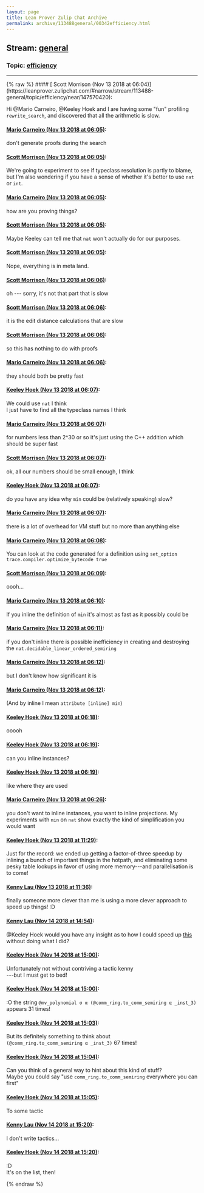 ```yaml
---
layout: page
title: Lean Prover Zulip Chat Archive 
permalink: archive/113488general/00342efficiency.html
---
```


## Stream: [general](https://leanprover-community.github.io/archive/113488general/index.html)
### Topic: [efficiency](https://leanprover-community.github.io/archive/113488general/00342efficiency.html)

---

<base href="https://leanprover.zulipchat.com">
{% raw %}
#### [ Scott Morrison (Nov 13 2018 at 06:04)](https://leanprover.zulipchat.com/#narrow/stream/113488-general/topic/efficiency/near/147570420):
<p>Hi <span class="user-mention" data-user-id="110049">@Mario Carneiro</span>, <span class="user-mention" data-user-id="110111">@Keeley Hoek</span>  and I are having some "fun" profiling <code>rewrite_search</code>, and discovered that all the arithmetic is slow.</p>

#### [ Mario Carneiro (Nov 13 2018 at 06:05)](https://leanprover.zulipchat.com/#narrow/stream/113488-general/topic/efficiency/near/147570429):
<p>don't generate proofs during the search</p>

#### [ Scott Morrison (Nov 13 2018 at 06:05)](https://leanprover.zulipchat.com/#narrow/stream/113488-general/topic/efficiency/near/147570430):
<p>We're going to experiment to see if typeclass resolution is partly to blame, but I'm also wondering if you have a sense of whether it's better to use <code>nat</code> or <code>int</code>.</p>

#### [ Mario Carneiro (Nov 13 2018 at 06:05)](https://leanprover.zulipchat.com/#narrow/stream/113488-general/topic/efficiency/near/147570435):
<p>how are you proving things?</p>

#### [ Scott Morrison (Nov 13 2018 at 06:05)](https://leanprover.zulipchat.com/#narrow/stream/113488-general/topic/efficiency/near/147570438):
<p>Maybe Keeley can tell me that <code>nat</code> won't actually do for our purposes.</p>

#### [ Scott Morrison (Nov 13 2018 at 06:05)](https://leanprover.zulipchat.com/#narrow/stream/113488-general/topic/efficiency/near/147570441):
<p>Nope, everything is in meta land.</p>

#### [ Scott Morrison (Nov 13 2018 at 06:06)](https://leanprover.zulipchat.com/#narrow/stream/113488-general/topic/efficiency/near/147570457):
<p>oh --- sorry, it's not that part that is slow</p>

#### [ Scott Morrison (Nov 13 2018 at 06:06)](https://leanprover.zulipchat.com/#narrow/stream/113488-general/topic/efficiency/near/147570486):
<p>it is the edit distance calculations that are slow</p>

#### [ Scott Morrison (Nov 13 2018 at 06:06)](https://leanprover.zulipchat.com/#narrow/stream/113488-general/topic/efficiency/near/147570489):
<p>so this has nothing to do with proofs</p>

#### [ Mario Carneiro (Nov 13 2018 at 06:06)](https://leanprover.zulipchat.com/#narrow/stream/113488-general/topic/efficiency/near/147570491):
<p>they should both be pretty fast</p>

#### [ Keeley Hoek (Nov 13 2018 at 06:07)](https://leanprover.zulipchat.com/#narrow/stream/113488-general/topic/efficiency/near/147570510):
<p>We could use <code>nat</code> I think<br>
I just have to find all the typeclass names I think</p>

#### [ Mario Carneiro (Nov 13 2018 at 06:07)](https://leanprover.zulipchat.com/#narrow/stream/113488-general/topic/efficiency/near/147570511):
<p>for numbers less than 2^30 or so it's just using the C++ addition which should be super fast</p>

#### [ Scott Morrison (Nov 13 2018 at 06:07)](https://leanprover.zulipchat.com/#narrow/stream/113488-general/topic/efficiency/near/147570517):
<p>ok, all our numbers should be small enough, I think</p>

#### [ Keeley Hoek (Nov 13 2018 at 06:07)](https://leanprover.zulipchat.com/#narrow/stream/113488-general/topic/efficiency/near/147570540):
<p>do you have any idea why <code>min</code> could be (relatively speaking) slow?</p>

#### [ Mario Carneiro (Nov 13 2018 at 06:07)](https://leanprover.zulipchat.com/#narrow/stream/113488-general/topic/efficiency/near/147570542):
<p>there is a lot of overhead for VM stuff but no more than anything else</p>

#### [ Mario Carneiro (Nov 13 2018 at 06:08)](https://leanprover.zulipchat.com/#narrow/stream/113488-general/topic/efficiency/near/147570604):
<p>You can look at the code generated for a definition using <code>set_option trace.compiler.optimize_bytecode true</code></p>

#### [ Scott Morrison (Nov 13 2018 at 06:09)](https://leanprover.zulipchat.com/#narrow/stream/113488-general/topic/efficiency/near/147570617):
<p>oooh...</p>

#### [ Mario Carneiro (Nov 13 2018 at 06:10)](https://leanprover.zulipchat.com/#narrow/stream/113488-general/topic/efficiency/near/147570676):
<p>If you inline the definition of <code>min</code> it's almost as fast as it possibly could be</p>

#### [ Mario Carneiro (Nov 13 2018 at 06:11)](https://leanprover.zulipchat.com/#narrow/stream/113488-general/topic/efficiency/near/147570686):
<p>if you don't inline there is possible inefficiency in creating and destroying the <code>nat.decidable_linear_ordered_semiring</code></p>

#### [ Mario Carneiro (Nov 13 2018 at 06:12)](https://leanprover.zulipchat.com/#narrow/stream/113488-general/topic/efficiency/near/147570729):
<p>but I don't know how significant it is</p>

#### [ Mario Carneiro (Nov 13 2018 at 06:12)](https://leanprover.zulipchat.com/#narrow/stream/113488-general/topic/efficiency/near/147570739):
<p>(And by inline I mean <code>attribute [inline] min</code>)</p>

#### [ Keeley Hoek (Nov 13 2018 at 06:18)](https://leanprover.zulipchat.com/#narrow/stream/113488-general/topic/efficiency/near/147570933):
<p>ooooh</p>

#### [ Keeley Hoek (Nov 13 2018 at 06:19)](https://leanprover.zulipchat.com/#narrow/stream/113488-general/topic/efficiency/near/147570948):
<p>can you inline instances?</p>

#### [ Keeley Hoek (Nov 13 2018 at 06:19)](https://leanprover.zulipchat.com/#narrow/stream/113488-general/topic/efficiency/near/147570951):
<p>like where they are used</p>

#### [ Mario Carneiro (Nov 13 2018 at 06:26)](https://leanprover.zulipchat.com/#narrow/stream/113488-general/topic/efficiency/near/147571233):
<p>you don't want to inline instances, you want to inline projections. My experiments with <code>min</code> on <code>nat</code> show exactly the kind of simplification you would want</p>

#### [ Keeley Hoek (Nov 13 2018 at 11:29)](https://leanprover.zulipchat.com/#narrow/stream/113488-general/topic/efficiency/near/147582312):
<p>Just for the record: we ended up getting a factor-of-three speedup by inlining a bunch of important things in the hotpath, and eliminating some pesky table lookups in favor of using more memory---and parallelisation is to come!</p>

#### [ Kenny Lau (Nov 13 2018 at 11:36)](https://leanprover.zulipchat.com/#narrow/stream/113488-general/topic/efficiency/near/147582752):
<p>finally someone more clever than me is using a more clever approach to speed up things! :D</p>

#### [ Kenny Lau (Nov 14 2018 at 14:54)](https://leanprover.zulipchat.com/#narrow/stream/113488-general/topic/efficiency/near/147668689):
<p><span class="user-mention" data-user-id="110111">@Keeley Hoek</span> would you have any insight as to how I could speed up <a href="https://github.com/leanprover/mathlib/pull/461/commits/f80e9fce6b081cf26f551b3ae2e5c83327f9bd59#diff-1f7cb4d661f00b6d887925434b41ad5dR293" target="_blank" title="https://github.com/leanprover/mathlib/pull/461/commits/f80e9fce6b081cf26f551b3ae2e5c83327f9bd59#diff-1f7cb4d661f00b6d887925434b41ad5dR293">this</a> without doing what I did?</p>

#### [ Keeley Hoek (Nov 14 2018 at 15:00)](https://leanprover.zulipchat.com/#narrow/stream/113488-general/topic/efficiency/near/147669081):
<p>Unfortunately not without contriving a tactic kenny<br>
---but I must get to bed!</p>

#### [ Keeley Hoek (Nov 14 2018 at 15:00)](https://leanprover.zulipchat.com/#narrow/stream/113488-general/topic/efficiency/near/147669084):
<p>:O the string <code>@mv_polynomial σ α (@comm_ring.to_comm_semiring α _inst_3)</code> appears 31 times!</p>

#### [ Keeley Hoek (Nov 14 2018 at 15:03)](https://leanprover.zulipchat.com/#narrow/stream/113488-general/topic/efficiency/near/147669239):
<p>But its definitely something to think about<br>
<code>(@comm_ring.to_comm_semiring α _inst_3)</code> 67 times!</p>

#### [ Keeley Hoek (Nov 14 2018 at 15:04)](https://leanprover.zulipchat.com/#narrow/stream/113488-general/topic/efficiency/near/147669365):
<p>Can you think of a general way to hint about this kind of stuff? <br>
Maybe you could say "use <code>comm_ring.to_comm_semiring</code> everywhere you can first"</p>

#### [ Keeley Hoek (Nov 14 2018 at 15:05)](https://leanprover.zulipchat.com/#narrow/stream/113488-general/topic/efficiency/near/147669375):
<p>To some tactic</p>

#### [ Kenny Lau (Nov 14 2018 at 15:20)](https://leanprover.zulipchat.com/#narrow/stream/113488-general/topic/efficiency/near/147670232):
<p>I don't write tactics...</p>

#### [ Keeley Hoek (Nov 14 2018 at 15:20)](https://leanprover.zulipchat.com/#narrow/stream/113488-general/topic/efficiency/near/147670331):
<p>:D<br>
It's on the list, then!</p>


{% endraw %}
